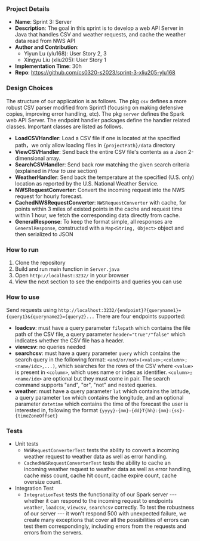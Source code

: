 ### Project Details
- **Name**: Sprint 3: Server
- **Description**: The goal in this sprint is to develop a web API Server in Java that handles CSV and weather requests, and cache the weather data read from NWS API
- **Author and Contribution**:
    - Yiyun Lu (ylu168): User Story 2, 3
    - Xingyu Liu (xliu205): User Story 1
- **Implementation Time**: 30h
- **Repo**: https://github.com/cs0320-s2023/sprint-3-xliu205-ylu168


### Design Choices
The structure of our application is as follows. The pkg `csv` defines a more robust CSV parser modified from Sprint1 (focusing on making defensive copies, improving error handling, etc). The pkg `server` defines the Spark web API Server. The endpoint handler packages define the handler related classes. Important classes are listed as follows.

- **LoadCSVHandler**: Load a CSV file if one is located at the specified path，we only allow loading files in `{projectPath}/data` directory
- **ViewCSVHandler**: Send back the entire CSV file's contents as a Json 2-dimensional array.
- **SearchCSVHandler**: Send back row matching the given search criteria (explained in _How to use_ section)
- **WeatherHandler**: Send back the temperature at the specified (U.S. only) location as reported by the U.S. National Weather Service.
- **NWSRequestConverter**: Convert the incoming request into the NWS request for hourly forecast.
- **CachedNWSRequestConverter**: `NWSRequestConverter` with cache, for points within 3 miles of existed points in the cache and request time within 1 hour, we fetch the corresponding data directly from cache.
- **GeneralResponse**: To keep the format simple, all responses are `GeneralResponse`, constructed with a `Map<String, Object>` object and then serialized to JSON 

### How to run
1. Clone the repository
2. Build and run main function in `Server.java`
3. Open `http://localhost:3232/` in your browser
4. View the next section to see the endpoints and queries you can use

### How to use
Send requests using `http://localhost:3232/{endpoint}?{queryname1}={query1}&{queryname2}={query2}...`
There are four endpoints supported:
- **loadcsv**: must have a query parameter `filepath` which contains the file path of the CSV file, a query parameter `header="true"/"false"` which indicates whether the CSV file has a header.
- **viewcsv**: no queries needed
- **searchcsv**: must have a query parameter `query` which contains the search query in the following format: `<and/or/not>(<value>;<column>;<name/idx>,...)`, which searches for the rows of the CSV where `<value>` is present in `<column>`, which uses name or index as identifier. `<column>;<name/idx>` are optional but they must come in pair. The search command supports "and", "or", "not" and nested queries.
- **weather**: must have a query parameter `lat` which contains the latitude, a query parameter `lon` which contains the longitude, and an optional parameter `datetime` which contains the time of the forecast the user is interested in, following the format `{yyyy}-{mm}-{dd}T{hh}:{mm}:{ss}-{timeZoneOffset}`

### Tests
- Unit tests
  - `NWSRequestConverterTest` tests the ability to convert a incoming weather request to weather data as well as error handling.
  - `CachedNWSRequestConverterTest` tests the ability to cache an incoming weather request to weather data as well as error handling, cache miss count, cache hit count, cache expire count, cache oversize count.
- Integration Test 
  - `IntegrationTest` tests the functionality of our Spark server --- whether it can respond to the incoming request to endpoints `weather`, `loadcsv`, `viewcsv`, `searchcsv` correctly. To test the robustness of our server --- it won't respond 500 with unexpected failure, we create many exceptions that cover all the possibilities of errors can test them correspondingly, including errors from the requests and errors from the servers.